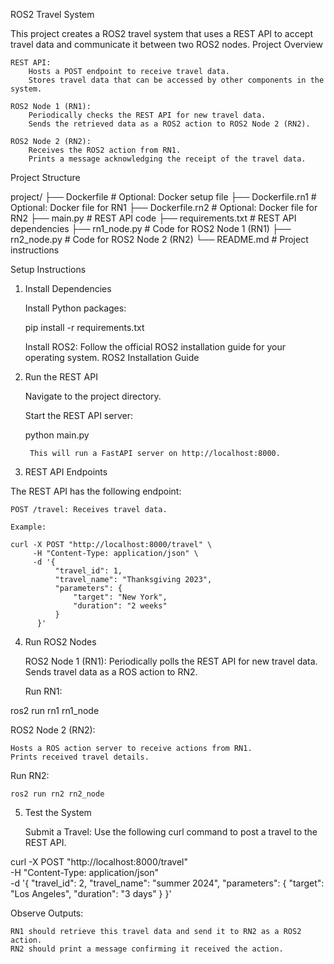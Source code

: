 ROS2 Travel System

This project creates a ROS2 travel system that uses a REST API to accept travel data and communicate it between two ROS2 nodes.
Project Overview

    REST API:
        Hosts a POST endpoint to receive travel data.
        Stores travel data that can be accessed by other components in the system.

    ROS2 Node 1 (RN1):
        Periodically checks the REST API for new travel data.
        Sends the retrieved data as a ROS2 action to ROS2 Node 2 (RN2).

    ROS2 Node 2 (RN2):
        Receives the ROS2 action from RN1.
        Prints a message acknowledging the receipt of the travel data.

Project Structure

project/
├── Dockerfile            # Optional: Docker setup file
├── Dockerfile.rn1        # Optional: Docker file for RN1
├── Dockerfile.rn2        # Optional: Docker file for RN2
├── main.py               # REST API code
├── requirements.txt      # REST API dependencies
├── rn1_node.py           # Code for ROS2 Node 1 (RN1)
├── rn2_node.py           # Code for ROS2 Node 2 (RN2)
└── README.md             # Project instructions

Setup Instructions
1. Install Dependencies

    Install Python packages:

    pip install -r requirements.txt

    Install ROS2:
        Follow the official ROS2 installation guide for your operating system.
        ROS2 Installation Guide

2. Run the REST API

    Navigate to the project directory.

    Start the REST API server:

    python main.py

        This will run a FastAPI server on http://localhost:8000.

3. REST API Endpoints

The REST API has the following endpoint:

    POST /travel: Receives travel data.

    Example:

    curl -X POST "http://localhost:8000/travel" \
         -H "Content-Type: application/json" \
         -d '{
              "travel_id": 1,
              "travel_name": "Thanksgiving 2023",
              "parameters": {
                  "target": "New York",
                  "duration": "2 weeks"
              }
          }'

4. Run ROS2 Nodes

    ROS2 Node 1 (RN1):
        Periodically polls the REST API for new travel data.
        Sends travel data as a ROS action to RN2.

    Run RN1:

ros2 run rn1 rn1_node

ROS2 Node 2 (RN2):

    Hosts a ROS action server to receive actions from RN1.
    Prints received travel details.

Run RN2:

    ros2 run rn2 rn2_node

5. Test the System

    Submit a Travel: Use the following curl command to post a travel to the REST API.

curl -X POST "http://localhost:8000/travel" \
    -H "Content-Type: application/json" \
    -d '{
         "travel_id": 2,
         "travel_name": "summer 2024",
         "parameters": {
             "target": "Los Angeles",
             "duration": "3 days"
         }
     }'

Observe Outputs:

    RN1 should retrieve this travel data and send it to RN2 as a ROS2 action.
    RN2 should print a message confirming it received the action.
